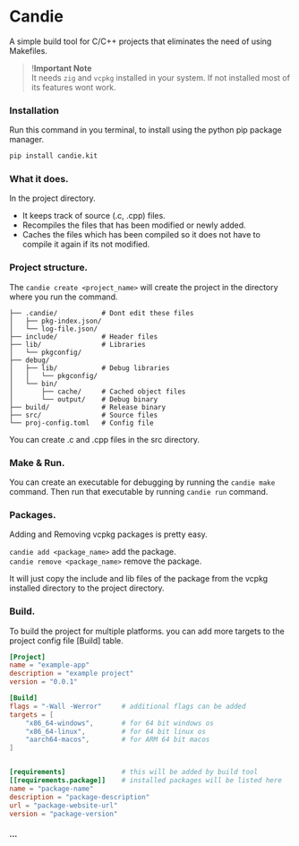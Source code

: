 
# Candie 

A simple build tool for C/C++ projects that eliminates the need of using Makefiles.

> !__Important Note__ <br>
> It needs `zig` and `vcpkg` installed in  your system. If not installed most of its features wont work.


### Installation

Run this command in you terminal, to install using the python pip package manager.

```sh
pip install candie.kit
```

### What it does.

In the project directory.
+ It keeps track of source (.c, .cpp) files.
+ Recompiles the files that has been modified or newly added.
+ Caches the files which has been compiled so it does not have to compile it again if its not modified.

### Project structure.

The `candie create <project_name>` will create the project in the directory where you run the command.

```
├── .candie/           # Dont edit these files
│   ├── pkg-index.json/
│   └── log-file.json/ 
├── include/           # Header files
├── lib/               # Libraries
│   └── pkgconfig/
├── debug/
│   ├── lib/           # Debug libraries
│   │   └── pkgconfig/
│   └── bin/
│       ├── cache/     # Cached object files
│       └── output/    # Debug binary
├── build/             # Release binary
├── src/               # Source files
└── proj-config.toml   # Config file
```

You can create .c and .cpp files in the src directory.

### Make & Run.

You can create an executable for debugging by running the `candie make` command.
Then run that executable by running `candie run` command.

### Packages.

Adding and Removing vcpkg packages is pretty easy.

`candie add <package_name>` add the package.<br>
`candie remove <package_name>` remove the package.

It will just copy the include and lib files of the package from the vcpkg installed directory to the project directory.

### Build.

To build the project for multiple platforms. you can add more targets to the project config file [Build] table.


```toml
[Project]
name = "example-app"
description = "example project"
version = "0.0.1"

[Build]
flags = "-Wall -Werror"     # additional flags can be added
targets = [
    "x86_64-windows",       # for 64 bit windows os
    "x86_64-linux",         # for 64 bit linux os
    "aarch64-macos",        # for ARM 64 bit macos
]


[requirements]              # this will be added by build tool
[[requirements.package]]    # installed packages will be listed here
name = "package-name"
description = "package-description"
url = "package-website-url"
version = "package-version"
```


#### ...